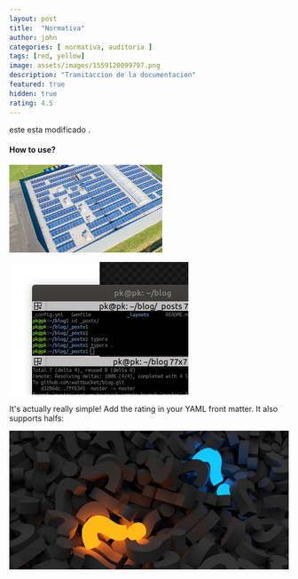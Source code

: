 ```yaml
---
layout: post
title:  "Normativa"
author: john
categories: [ normativa, auditoria ]
tags: [red, yellow]
image: assets/images/1559120099797.png
description: "Tramitaccion de la documentacion"
featured: true
hidden: true
rating: 4.5
---
```


este esta modificado .

#### How to use?

![1559092278695](../assets/images/1559092278695.png)

![1559087870976](assets/images/1559087870976.png)

It's actually really simple! Add the rating in your YAML front matter. It also supports halfs:



![1559120099797](../assets/images/1559120099797.png)